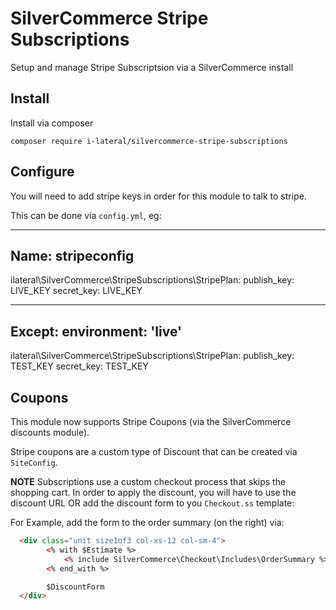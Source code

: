 # SilverCommerce Stripe Subscriptions

Setup and manage Stripe Subscriptsion via a SilverCommerce install

## Install

Install via composer

    composer require i-lateral/silvercommerce-stripe-subscriptions

## Configure

You will need to add stripe keys in order for this module to talk to stripe.

This can be done via `config.yml`, eg:

---
Name: stripeconfig
---
ilateral\SilverCommerce\StripeSubscriptions\StripePlan:
  publish_key: LIVE_KEY
  secret_key: LIVE_KEY

---
Except:
  environment: 'live'
---
ilateral\SilverCommerce\StripeSubscriptions\StripePlan:
  publish_key: TEST_KEY
  secret_key: TEST_KEY

## Coupons

This module now supports Stripe Coupons (via the 
SilverCommerce discounts module).

Stripe coupons are a custom type of Discount
that can be created via `SiteConfig`.

**NOTE** Subscriptions use a custom checkout process
that skips the shopping cart. In order to apply the
discount, you will have to use the discount URL OR
add the discount form to you `Checkout.ss` template:

For Example, add the form to the order summary (on
the right) via:

```HTML
  <div class="unit size1of3 col-xs-12 col-sm-4">
        <% with $Estimate %>
            <% include SilverCommerce\Checkout\Includes\OrderSummary %>
        <% end_with %>

        $DiscountForm
  </div>
```